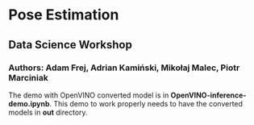 # Pose Estimation

## Data Science Workshop

### Authors: Adam Frej, Adrian Kamiński, Mikołaj Malec, Piotr Marciniak

The demo with OpenVINO converted model is in **OpenVINO-inference-demo.ipynb**. 
This demo to work properly needs to have the converted models in **out** directory.

